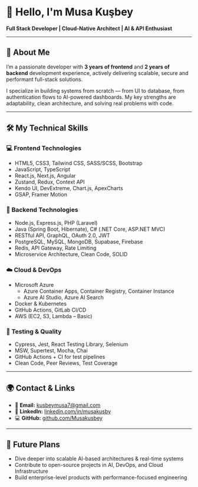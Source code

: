 # 👋 Hello, I'm Musa Kuşbey

**Full Stack Developer | Cloud-Native Architect | AI & API Enthusiast**

---

## 🌟 About Me

I’m a passionate developer with **3 years of frontend** and **2 years of backend** development experience, actively delivering scalable, secure and performant full-stack solutions.

I specialize in building systems from scratch — from UI to database, from authentication flows to AI-powered dashboards. My key strengths are adaptability, clean architecture, and solving real problems with code.

---

## 🛠️ My Technical Skills

### 💻 **Frontend Technologies**
- HTML5, CSS3, Tailwind CSS, SASS/SCSS, Bootstrap
- JavaScript, TypeScript
- React.js, Next.js, Angular
- Zustand, Redux, Context API
- Kendo UI, DevExtreme, Chart.js, ApexCharts
- GSAP, Framer Motion

### 🧩 **Backend Technologies**
- Node.js, Express.js, PHP (Laravel)
- Java (Spring Boot, Hibernate), C# (.NET Core, ASP.NET MVC)
- RESTful API, GraphQL, OAuth 2.0, JWT
- PostgreSQL, MySQL, MongoDB, Supabase, Firebase
- Redis, API Gateway, Rate Limiting
- Microservice Architecture, Clean Code, SOLID

### ☁️ **Cloud & DevOps**
- Microsoft Azure  
  - Azure Container Apps, Container Registry, Container Instance  
  - Azure AI Studio, Azure AI Search
- Docker & Kubernetes  
- GitHub Actions, GitLab CI/CD  
- AWS (EC2, S3, Lambda – Basic)


### 🧪 **Testing & Quality**
- Cypress, Jest, React Testing Library, Selenium
- MSW, Supertest, Mocha, Chai
- GitHub Actions + CI for test pipelines
- Clean Code, Peer Reviews, Test Coverage

---

## 🌍 Contact & Links

- 📩 **Email:** kusbeymusa7@gmail.com  
- 💼 **LinkedIn:** [linkedin.com/in/musakusby](https://www.linkedin.com/in/musakusby)  
- 💻 **GitHub:** [github.com/Musakusbey](https://github.com/Musakusbey)

---

## 🚀 Future Plans

- Dive deeper into scalable AI-based architectures & real-time systems  
- Contribute to open-source projects in AI, DevOps, and Cloud Infrastructure  
- Build enterprise-level products with performance-focused engineering


